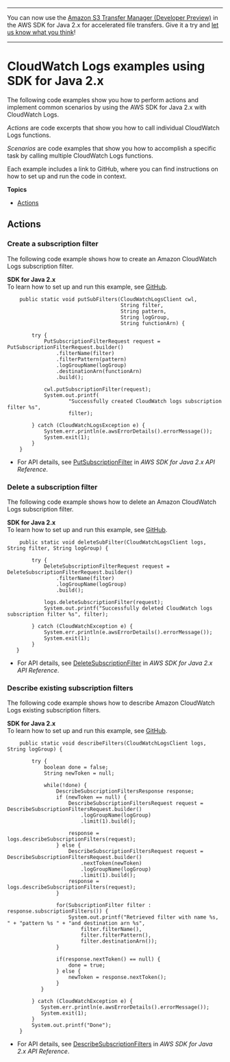 --------

You can now use the [Amazon S3 Transfer Manager \(Developer Preview\)](https://bit.ly/2WQebiP) in the AWS SDK for Java 2\.x for accelerated file transfers\. Give it a try and [let us know what you think](https://bit.ly/3zT1YYM)\!

--------

# CloudWatch Logs examples using SDK for Java 2\.x<a name="java_cloudwatch-logs_code_examples"></a>

The following code examples show you how to perform actions and implement common scenarios by using the AWS SDK for Java 2\.x with CloudWatch Logs\.

*Actions* are code excerpts that show you how to call individual CloudWatch Logs functions\.

*Scenarios* are code examples that show you how to accomplish a specific task by calling multiple CloudWatch Logs functions\.

Each example includes a link to GitHub, where you can find instructions on how to set up and run the code in context\.

**Topics**
+ [Actions](#w620aac15c13b9c21c13)

## Actions<a name="w620aac15c13b9c21c13"></a>

### Create a subscription filter<a name="cloudwatch-logs_PutSubscriptionFilter_java_topic"></a>

The following code example shows how to create an Amazon CloudWatch Logs subscription filter\.

**SDK for Java 2\.x**  
 To learn how to set up and run this example, see [GitHub](https://github.com/awsdocs/aws-doc-sdk-examples/tree/main/javav2/example_code/cloudwatch#readme)\. 
  

```
    public static void putSubFilters(CloudWatchLogsClient cwl,
                                     String filter,
                                     String pattern,
                                     String logGroup,
                                     String functionArn) {

        try {
            PutSubscriptionFilterRequest request = PutSubscriptionFilterRequest.builder()
                .filterName(filter)
                .filterPattern(pattern)
                .logGroupName(logGroup)
                .destinationArn(functionArn)
                .build();

            cwl.putSubscriptionFilter(request);
            System.out.printf(
                    "Successfully created CloudWatch logs subscription filter %s",
                    filter);

        } catch (CloudWatchLogsException e) {
            System.err.println(e.awsErrorDetails().errorMessage());
            System.exit(1);
        }
    }
```
+  For API details, see [PutSubscriptionFilter](https://docs.aws.amazon.com/goto/SdkForJavaV2/logs-2014-03-28/PutSubscriptionFilter) in *AWS SDK for Java 2\.x API Reference*\. 

### Delete a subscription filter<a name="cloudwatch-logs_DeleteSubscriptionFilter_java_topic"></a>

The following code example shows how to delete an Amazon CloudWatch Logs subscription filter\.

**SDK for Java 2\.x**  
 To learn how to set up and run this example, see [GitHub](https://github.com/awsdocs/aws-doc-sdk-examples/tree/main/javav2/example_code/cloudwatch#readme)\. 
  

```
    public static void deleteSubFilter(CloudWatchLogsClient logs, String filter, String logGroup) {

        try {
            DeleteSubscriptionFilterRequest request = DeleteSubscriptionFilterRequest.builder()
                .filterName(filter)
                .logGroupName(logGroup)
                .build();

            logs.deleteSubscriptionFilter(request);
            System.out.printf("Successfully deleted CloudWatch logs subscription filter %s", filter);

        } catch (CloudWatchException e) {
            System.err.println(e.awsErrorDetails().errorMessage());
            System.exit(1);
        }
   }
```
+  For API details, see [DeleteSubscriptionFilter](https://docs.aws.amazon.com/goto/SdkForJavaV2/logs-2014-03-28/DeleteSubscriptionFilter) in *AWS SDK for Java 2\.x API Reference*\. 

### Describe existing subscription filters<a name="cloudwatch-logs_DescribeSubscriptionFilters_java_topic"></a>

The following code example shows how to describe Amazon CloudWatch Logs existing subscription filters\.

**SDK for Java 2\.x**  
 To learn how to set up and run this example, see [GitHub](https://github.com/awsdocs/aws-doc-sdk-examples/tree/main/javav2/example_code/cloudwatch#readme)\. 
  

```
    public static void describeFilters(CloudWatchLogsClient logs, String logGroup) {

        try {
            boolean done = false;
            String newToken = null;

            while(!done) {
                DescribeSubscriptionFiltersResponse response;
                if (newToken == null) {
                    DescribeSubscriptionFiltersRequest request = DescribeSubscriptionFiltersRequest.builder()
                        .logGroupName(logGroup)
                        .limit(1).build();

                    response = logs.describeSubscriptionFilters(request);
                } else {
                    DescribeSubscriptionFiltersRequest request = DescribeSubscriptionFiltersRequest.builder()
                        .nextToken(newToken)
                        .logGroupName(logGroup)
                        .limit(1).build();
                    response = logs.describeSubscriptionFilters(request);
                }

                for(SubscriptionFilter filter : response.subscriptionFilters()) {
                    System.out.printf("Retrieved filter with name %s, " + "pattern %s " + "and destination arn %s",
                        filter.filterName(),
                        filter.filterPattern(),
                        filter.destinationArn());
                }

                if(response.nextToken() == null) {
                    done = true;
                } else {
                    newToken = response.nextToken();
                }
           }

        } catch (CloudWatchException e) {
           System.err.println(e.awsErrorDetails().errorMessage());
           System.exit(1);
        }
        System.out.printf("Done");
    }
```
+  For API details, see [DescribeSubscriptionFilters](https://docs.aws.amazon.com/goto/SdkForJavaV2/logs-2014-03-28/DescribeSubscriptionFilters) in *AWS SDK for Java 2\.x API Reference*\. 
